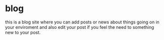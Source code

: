 # blog
this is a blog site where you can add posts or news about things going on in your enviroment and also edit your post if you feel the need to something new to your post.

